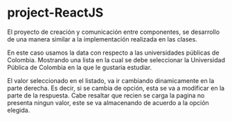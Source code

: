 # project-ReactJS
El proyecto de creación y comunicación entre componentes, se desarrollo de una manera similar a la implementación realizada
en las clases. 

En este caso usamos la data con respecto a las universidades públicas de Colombia. 
Mostrando una lista en la cual se debe seleccionar la Universidad Pública de Colombia en la que le gustaria estudiar. 

El valor seleccionado en el listado, va ir cambiando dinamicamente en la parte derecha. Es decir, si se cambia de opción, esta se va a modificar
en la parte de la respuesta. Cabe resaltar que recien se carga la pagina no presenta ningun valor, este se va almacenando de acuerdo a la opción
elegida.
